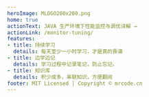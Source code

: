 ```yaml
---
heroImage: MLOGO200x200.png
home: true
actionText: JAVA 生产环境下性能监控与调优详解 →
actionLink: /monitor-tuning/
features:
- title: 持续学习
  details: 每天至少一小时学习，才是真的靠谱
- title: 边学边记
  details: 学习过程中记录笔记，防止忘记。
- title: 知识库
  details: 积少成多，串联知识，方便翻阅
footer: MIT Licensed | Copyright © mrcode.cn
---
```

